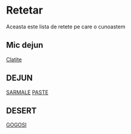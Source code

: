 # Retetar

Aceasta este lista de retete pe care o cunoastem

## Mic dejun 

[Clatite](.retete/clatite.md) 

## DEJUN 

[SARMALE](./retete/sarmale.md)
[PASTE](./retete/Paste.md)
## DESERT

[GOGOSI](./retete/gogosi.md)

